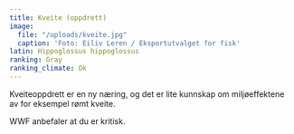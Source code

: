 ```yaml
---
title: Kveite (oppdrett)
image:
  file: "/uploads/kveite.jpg"
  caption: 'Foto: Eiliv Leren / Eksportutvalget for fisk'
latin: Hippoglossus hippoglossus
ranking: Gray
ranking_climate: Ok
---
```


Kveiteoppdrett er en ny næring, og det er lite kunnskap om miljøeffektene av for eksempel rømt kveite.

WWF anbefaler at du er kritisk.
